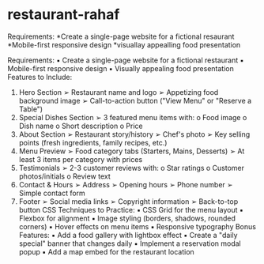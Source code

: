 # restaurant-rahaf
Requirements:
*Create a single-page website for a fictional resaurant
*Mobile-first responsive design
*visuallay appealling food presentation


Requirements:
▪ Create a single-page website for a fictional restaurant
▪ Mobile-first responsive design
▪ Visually appealing food presentation
Features to Include:
1) Hero Section
➢ Restaurant name and logo
➢ Appetizing food background image
➢ Call-to-action button ("View Menu" or "Reserve a Table")
2) Special Dishes Section
➢ 3 featured menu items with:
o Food image
o Dish name
o Short description
o Price
3) About Section
➢ Restaurant story/history
➢ Chef's photo
➢ Key selling points (fresh ingredients, family recipes, etc.)
4) Menu Preview
➢ Food category tabs (Starters, Mains, Desserts)
➢ At least 3 items per category with prices
5) Testimonials
➢ 2-3 customer reviews with:
o Star ratings
o Customer photos/initials
o Review text
6) Contact & Hours
➢ Address
➢ Opening hours
➢ Phone number
➢ Simple contact form
7) Footer
➢ Social media links
➢ Copyright information
➢ Back-to-top button
CSS Techniques to Practice:
▪ CSS Grid for the menu layout
▪ Flexbox for alignment
▪ Image styling (borders, shadows, rounded corners)
▪ Hover effects on menu items
▪ Responsive typography
Bonus Features:
▪ Add a food gallery with lightbox effect
▪ Create a "daily special" banner that changes daily
▪ Implement a reservation modal popup
▪ Add a map embed for the restaurant location
